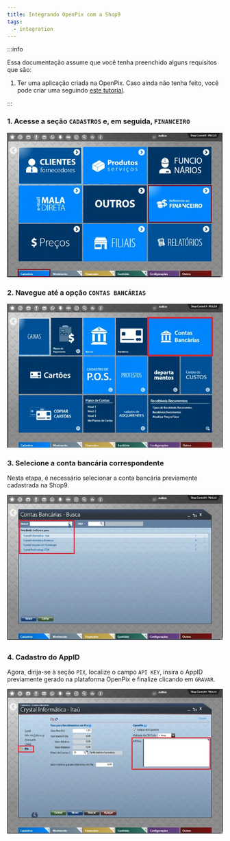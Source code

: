 ```yaml
---
title: Integrando OpenPix com a Shop9
tags:
  - integration
---
```


:::info

Essa documentação assume que você tenha preenchido alguns requisitos que são:

1. Ter uma aplicação criada na OpenPix. Caso ainda não tenha feito, você pode criar uma seguindo [este tutorial](../apis/api-getting-started.md).

:::

### 1. Acesse a seção `CADASTROS` e, em seguida, `FINANCEIRO`

![Shop9 register page](./__assets__/slide1-shop9.png)

### 2. Navegue até a opção `CONTAS BANCÁRIAS`

![Shop9 financial page](./__assets__/slide2-shop9.png)

### 3. Selecione a conta bancária correspondente

Nesta etapa, é necessário selecionar a conta bancária previamente cadastrada na Shop9.

![Shop9 Banck Account page](./__assets__/slide3-shop9.png)

### 4. Cadastro do AppID

Agora, dirija-se à seção `PIX`, localize o campo `API KEY`, insira o AppID previamente gerado na plataforma OpenPix e finalize clicando em `GRAVAR`.

![Shop9 pix api page](./__assets__/slide4-shop9.png)